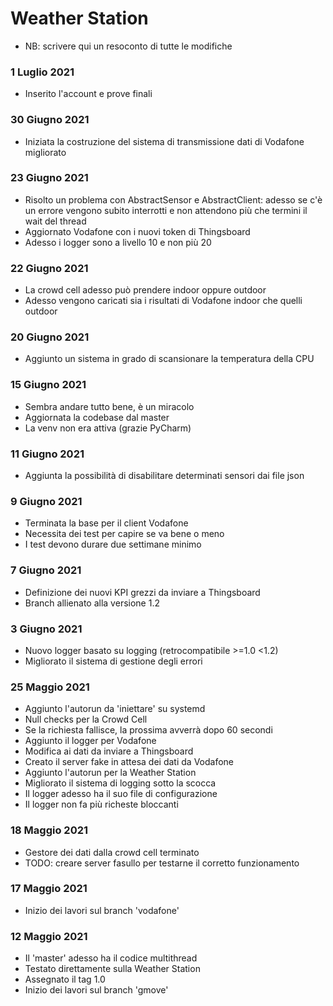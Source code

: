 # Weather Station

- NB: scrivere qui un resoconto di tutte le modifiche

### 1 Luglio 2021
- Inserito l'account e prove finali

### 30 Giugno 2021
- Iniziata la costruzione del sistema di transmissione dati di Vodafone migliorato

### 23 Giugno 2021
- Risolto un problema con AbstractSensor e AbstractClient: adesso se c'è un errore vengono subito interrotti e non attendono più che termini il wait del thread
- Aggiornato Vodafone con i nuovi token di Thingsboard
- Adesso i logger sono a livello 10 e non più 20

### 22 Giugno 2021
- La crowd cell adesso può prendere indoor oppure outdoor
- Adesso vengono caricati sia i risultati di Vodafone indoor che quelli outdoor

### 20 Giugno 2021
- Aggiunto un sistema in grado di scansionare la temperatura della CPU

### 15 Giugno 2021
- Sembra andare tutto bene, è un miracolo
- Aggiornata la codebase dal master
- La venv non era attiva (grazie PyCharm)

### 11 Giugno 2021
- Aggiunta la possibilità di disabilitare determinati sensori dai file json

### 9 Giugno 2021
- Terminata la base per il client Vodafone
- Necessita dei test per capire se va bene o meno
- I test devono durare due settimane minimo

### 7 Giugno 2021
- Definizione dei nuovi KPI grezzi da inviare a Thingsboard
- Branch allienato alla versione 1.2

### 3 Giugno 2021
- Nuovo logger basato su logging (retrocompatibile >=1.0 <1.2)
- Migliorato il sistema di gestione degli errori

### 25 Maggio 2021
- Aggiunto l'autorun da 'iniettare' su systemd
- Null checks per la Crowd Cell
- Se la richiesta fallisce, la prossima avverrà dopo 60 secondi
- Aggiunto il logger per Vodafone
- Modifica ai dati da inviare a Thingsboard
- Creato il server fake in attesa dei dati da Vodafone
- Aggiunto l'autorun per la Weather Station
- Migliorato il sistema di logging sotto la scocca
- Il logger adesso ha il suo file di configurazione
- Il logger non fa più richeste bloccanti

### 18 Maggio 2021
- Gestore dei dati dalla crowd cell terminato
- TODO: creare server fasullo per testarne il corretto funzionamento

### 17 Maggio 2021
- Inizio dei lavori sul branch 'vodafone'

### 12 Maggio 2021
- Il 'master' adesso ha il codice multithread
- Testato direttamente sulla Weather Station
- Assegnato il tag 1.0
- Inizio dei lavori sul branch 'gmove'